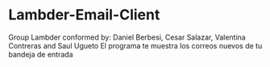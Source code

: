 # Lambder-Email-Client
Group Lambder conformed by: Daniel Berbesi, Cesar Salazar, Valentina Contreras and Saul Ugueto
El programa te muestra los correos nuevos de tu bandeja de entrada
